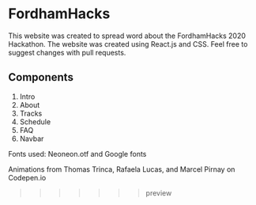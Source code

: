# FordhamHacks
This website was created to spread word about the FordhamHacks 2020 Hackathon. The website was created using React.js and CSS. Feel free to suggest changes with pull requests.

## Components

1. Intro
2. About
3. Tracks
4. Schedule
5. FAQ
6. Navbar

Fonts used:
Neoneon.otf and Google fonts

Animations from Thomas Trinca, Rafaela Lucas, and Marcel Pirnay on Codepen.io
>>>>>>> preview
